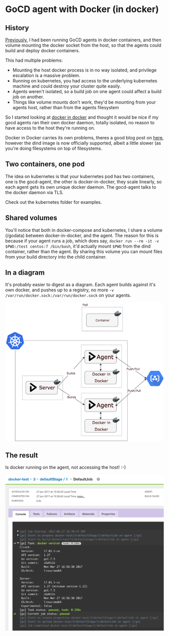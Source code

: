 # GoCD agent with Docker (in docker)

## History
[Previously](https://github.com/Stono/ci-in-a-box), I had been running GoCD agents in docker containers, and then volume mounting the docker socket from the host, so that the agents could build and deploy docker containers.

This had multiple problems:
 
  - Mounting the host docker process is in no way isolated, and privilege escalation is a massive problem. 
  - Running on kubernetes, you had access to the underlying kubernetes machine and could destroy your cluster quite easily.
  - Agents weren't isolated, so a build job on one agent could affect a build job on another.
  - Things like volume mounts don't work, they'd be mounting from your agents host, rather than from the agents filesystem

So I started looking at [docker in docker](https://hub.docker.com/_/docker/) and thought it would be nice if my gocd agents ran their own docker daemon, totally isolated, no reason to have access to the host they're running on.

Docker in Docker carries its own problems, theres a good blog post on [here](https://jpetazzo.github.io/2015/09/03/do-not-use-docker-in-docker-for-ci/), however the dind image is now officially supported, albeit a little slower (as you're doing filesystems on top of filesystems.

## Two containers, one pod
The idea on kubernetes is that your kubernetes pod has two containers, one is the gocd-agent, the other is docker-in-docker, they scale linearly, so each agent gets its own unique docker daemon.  The gocd-agent talks to the docker daemon via TLS.

Check out the kubernetes folder for examples.

## Shared volumes
You'll notice that both in docker-compose and kubernetes, I share a volume (/godata) between docker-in-docker, and the agent.  The reason for this is because if your agent runs a job, which does say, `docker run --rm -it -v $PWD:/test centos:7 /bin/bash`, it'd actually mount `$PWD` from the dind container, rather than the agent.  By sharing this volume you can mount files from your build directory into the child container.

## In a diagram
It's probably easier to digest as a diagram.  Each agent builds against it's own docker, and pushes up to a registry, no more `-v /var/run/docker.sock:/var/run/docker.sock` on your agents.

![docker in docker](images/kube_dind.png)

## The result
Is docker running on the agent, not accessing the host! :-)

![result](images/gocd.png)
